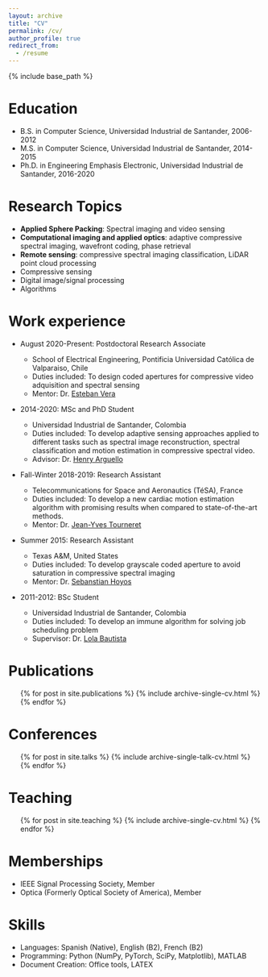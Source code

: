 ```yaml
---
layout: archive
title: "CV"
permalink: /cv/
author_profile: true
redirect_from:
  - /resume
---
```


{% include base_path %}

Education
======
* B.S. in Computer Science, Universidad Industrial de Santander, 2006-2012
* M.S. in Computer Science, Universidad Industrial de Santander, 2014-2015
* Ph.D. in Engineering Emphasis Electronic, Universidad Industrial de Santander, 2016-2020

Research Topics
======
* **Applied Sphere Packing**: Spectral imaging and video sensing
* **Computational imaging and applied optics**: adaptive compressive spectral imaging, wavefront coding, phase retrieval
* **Remote sensing**: compressive spectral imaging classification, LiDAR point cloud processing
* Compressive sensing
* Digital image/signal processing
* Algorithms

Work experience
======
* August 2020-Present: Postdoctoral Research Associate
  * School of Electrical Engineering, Pontificia Universidad Católica de Valparaiso, Chile
  * Duties included: To design coded apertures for compressive video adquisition and spectral sensing
  * Mentor: Dr. [Esteban Vera](https://scholar.google.com/citations?user=ymoqnSgAAAAJ&hl=en)
  
* 2014-2020: MSc and PhD Student
  * Universidad Industrial de Santander, Colombia
  * Duties included: To develop adaptive sensing approaches applied to different tasks such as spectral image reconstruction, spectral classification and motion estimation in compressive spectral video.
  * Advisor: Dr. [Henry Arguello](http://hdspgroup.com/)

* Fall-Winter 2018-2019: Research Assistant
  * Telecommunications for Space and Aeronautics (TéSA), France
  * Duties included: To develop a new cardiac motion estimation algorithm with promising results when compared to state-of-the-art methods.
  * Mentor: Dr. [Jean-Yves Tourneret](http://tourneret.perso.enseeiht.fr/)

* Summer 2015: Research Assistant
  * Texas A&M, United States
  * Duties included: To develop grayscale coded aperture to avoid saturation in compressive spectral imaging
  * Mentor: Dr. [Sebanstian Hoyos](https://engineering.tamu.edu/electrical/profiles/shoyos.html)

* 2011-2012: BSc Student
  * Universidad Industrial de Santander, Colombia
  * Duties included: To develop an immune algorithm for solving job scheduling problem
  * Supervisor: Dr. [Lola Bautista](https://scholar.google.com/citations?user=e_HnmjMAAAAJ&hl=es)

Publications
======
  <ul>{% for post in site.publications %}
    {% include archive-single-cv.html %}
  {% endfor %}</ul>
  
Conferences
======
  <ul>{% for post in site.talks %}
    {% include archive-single-talk-cv.html %}
  {% endfor %}</ul>
  
Teaching
======
  <ul>{% for post in site.teaching %}
    {% include archive-single-cv.html %}
  {% endfor %}</ul>
  
Memberships
======
* IEEE Signal Processing Society, Member
* Optica (Formerly Optical Society of America), Member 

Skills
======
* Languages: Spanish (Native), English (B2), French (B2)
* Programming: Python (NumPy, PyTorch, SciPy, Matplotlib), MATLAB
* Document Creation: Office tools, LATEX
